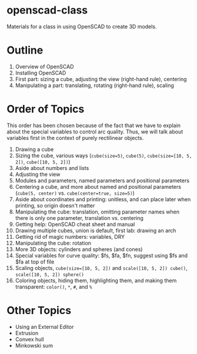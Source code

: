 # openscad-class
Materials for a class in using OpenSCAD to create 3D models.

# Outline
1. Overview of OpenSCAD
2. Installing OpenSCAD
3. First part: sizing a cube, adjusting the view (right-hand rule), centering
4. Manipulating a part: translating, rotating (right-hand rule), scaling

# Order of Topics

This order has been chosen because of the fact that we have to explain about the special variables
to control arc quality. Thus, we will talk about variables first in the context of purely rectilinear
objects.

1. Drawing a cube
2. Sizing the cube, various ways (`cube(size=5)`, `cube(5)`, `cube(size=[10, 5, 2])`, `cube([10, 5, 2])`)
3. Aside about numbers and lists
3. Adjusting the view
3. Modules and parameters, named parameters and positional parameters
4. Centering a cube, and more about named and positional parameters (`cube(5, center)` vs. `cube(center=true, size=5)`)
5. Aside about coordinates and printing: unitless, and can place later when printing, so origin doesn't matter
5. Manipulating the cube: translation, omitting parameter names when there is only one parameter, translation vs. centering
6. Getting help: OpenSCAD cheat sheet and manual
6. Drawing multiple cubes, union is default, first lab: drawing an arch
7. Getting rid of magic numbers: variables, DRY
8. Manipulating the cube: rotation
9. More 3D objects: cylinders and spheres (and cones)
10. Special variables for curve quality: $fs, $fa, $fn, suggest using $fs and $fa at top of file
11. Scaling objects, `cube(size=[10, 5, 2])` and `scale([10, 5, 2]) cube()`, `scale([10, 5, 2]) sphere()`
12. Coloring objects, hiding them, highlighting them, and making them transparent: `color()`, `*`, `#`, and `%`

# Other Topics

* Using an External Editor
* Extrusion
* Convex hull
* Minkowski sum

